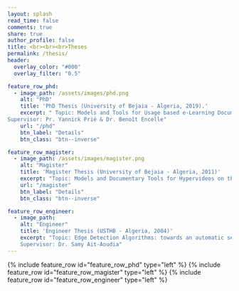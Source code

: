 ```yaml
---
layout: splash
read_time: false
comments: true
share: true
author_profile: false
title: <br><br><br>Theses
permalink: /thesis/
header:
  overlay_color: "#000"
  overlay_filter: "0.5"

feature_row_phd:
  - image_path: /assets/images/phd.png
    alt: "PhD"
    title: 'PhD Thesis (University of Bejaia - Algeria, 2019).'
    excerpt: " Topic: Models and Tools for Usage based e-Learning Documents Reengineering 
Supervisor: Pr. Yannick Prié & Dr. Benoît Encelle"
    url: "/phd"
    btn_label: "Details"
    btn_class: "btn--inverse"

feature_row_magister:
  - image_path: /assets/images/magister.png
    alt: "Magister"
    title: 'Magister Thesis (University of Bejaia - Algeria, 2011)'
    excerpt: "Topic: Models and Documentary Tools for Hypervideos on the Web. Supervisor: Pr. Yannick Prié & Dr. Olivier Aubert"
    url: "/magister"
    btn_label: "Details"
    btn_class: "btn--inverse"

feature_row_engineer:
  - image_path: 
    alt: "Engineer"
    title: 'Engineer Thesis (USTHB - Algeria, 2004)'
    excerpt: "Topic: Edge Detection Algorithms: towards an automatic selector of an optimal detection operator 
    Supervisor: Dr. Samy Ait-Aoudia"
---
```

{% include feature_row id="feature_row_phd" type="left" %}
{% include feature_row id="feature_row_magister" type="left" %}
{% include feature_row id="feature_row_engineer" type="left" %}

